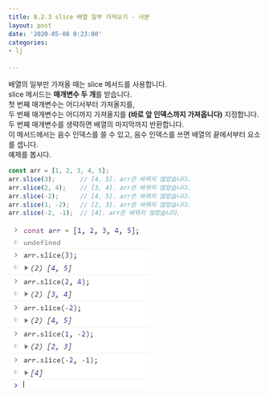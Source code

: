 ```yaml
---
title: 8.2.3 slice 배열 일부 가져오기 - 사본
layout: post
date: '2020-05-08 0:23:00'
categories:
- lj

---
```


배열의 일부만 가져올 때는 slice 메서드를 사용합니다.  
slice 메서드는 **매개변수 두 개**를 받습니다.  
첫 번째 매개변수는 어디서부터 가져올지를,  
두 번째 매개변수는 어디까지 가져올지를 **(바로 앞 인덱스까지 가져옵니다)** 지정합니다.  
두 번째 매개변수를 생략하면 배열의 마지막까지 반환합니다.  
이 메서드에서는 음수 인덱스를 쓸 수 있고, 음수 인덱스를 쓰면 배열의 끝에서부터 요소를 셉니다.  
예제를 봅시다.

```javascript
const arr = [1, 2, 3, 4, 5];
arr.slice(3);       // [4, 5]. arr은 바뀌지 않았습니다.
arr.slice(2, 4);    // [3, 4]. arr은 바뀌지 않았습니다.
arr.slice(-2);      // [4, 5]. arr은 바뀌지 않았습니다.
arr.slice(1, -2);   // [2, 3]. arr은 바뀌지 않았습니다.
arr.slice(-2, -1);  // [4]. arr은 바뀌지 않았습니다.
```

![](/static/img/learningjs/image53.jpg)